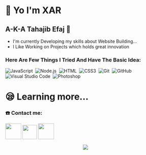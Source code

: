 # 👋 Yo I'm XAR
## A-K-A Tahajib Efaj 🌱

- I'm currently Developing my skills about Website Building...
- I Like Working on Projects which holds great innovation

### Here Are Few Things I Tried And Have The Basic Idea:


![JavaScript](https://img.shields.io/badge/-JavaScript-6a5b89?style=for-the-badge&logo=javascript)&nbsp;
![Node.js](https://img.shields.io/badge/-Node.js-6a5b89?style=for-the-badge&logo=node.js)&nbsp;
![HTML](https://img.shields.io/badge/-HTML-6a5b89?style=for-the-badge&logo=HTML5)&nbsp;
![CSS3](https://img.shields.io/badge/css3-6a5b89.svg?style=for-the-badge&logo=css3&logoColor=white)&nbsp;
![Git](https://img.shields.io/badge/-Git-6a5b89?style=for-the-badge&logo=git)&nbsp;
![GitHub](https://img.shields.io/badge/-GitHub-6a5b89?style=for-the-badge&logo=github)&nbsp;
![Visual Studio Code](https://img.shields.io/badge/-Visual%20Studio%20Code-6a5b89?style=for-the-badge&logo=visual-studio-code&logoColor=007ACC)&nbsp;
![Photoshop](https://img.shields.io/badge/-Photoshop-6a5b89?style=for-the-badge&logo=adobe-photoshop)&nbsp;
# 😪 Learning more...


### ☎️ Contact me:

<a href="https://discord.com/users/923778862830202951"><img height="50px" src="https://cdn.discordapp.com/attachments/859335247547990026/902790616864415744/discord_logo.png" /></a>
<a href="https://instagram.com/call.me.xar"><img height="45px" src="https://cdn.discordapp.com/attachments/923779317312417913/931411549699059812/logo-instagram-png-13550.png" /></a>
<a href="mailto:imtahajib@gmail.com"><img height="50px" src="https://cdn.discordapp.com/attachments/859335247547990026/902794064863326228/gmail_logo_better.png" /></a>

<div align="center"><img src="https://tenor.com/view/90s-anime-aesthetic-buildings-city-gif-17310551"></div>
